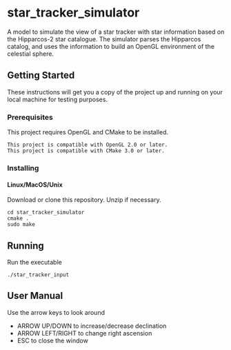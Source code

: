 # star_tracker_simulator
A model to simulate the view of a star tracker with star information based on the Hipparcos-2 star catalogue. The simulator parses the Hipparcos catalog, and uses the information to build an OpenGL environment of the celestial sphere.

## Getting Started

These instructions will get you a copy of the project up and running on your local machine for testing purposes.

### Prerequisites

This project requires OpenGL and CMake to be installed. 

```
This project is compatible with OpenGL 2.0 or later.
This project is compatible with CMake 3.0 or later.
```

### Installing

#### Linux/MacOS/Unix

Download or clone this repository.
Unzip if necessary.

```
cd star_tracker_simulator
cmake .
sudo make
```

## Running

Run the executable

```
./star_tracker_input
```

## User Manual

Use the arrow keys to look around
* ARROW UP/DOWN to increase/decrease declination
* ARROW LEFT/RIGHT to change right ascension
* ESC to close the window
